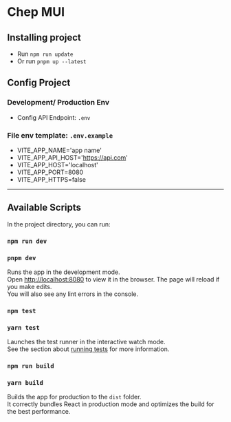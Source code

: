 # Chep MUI

## Installing project

-   Run `npm run update`
-   Or run `pnpm up --latest`

## Config Project

### Development/ Production Env

-   Config API Endpoint: `.env`

### File env template: `.env.example`

-   VITE_APP_NAME='app name'
-   VITE_APP_API_HOST='https://api.com'
-   VITE_APP_HOST='localhost'
-   VITE_APP_PORT=8080
-   VITE_APP_HTTPS=false

---

## Available Scripts

In the project directory, you can run:

### `npm run dev`

### `pnpm dev`

Runs the app in the development mode.\
Open [http://localhost:8080](http://localhost:8080) to view it in the browser.
The page will reload if you make edits.\
You will also see any lint errors in the console.

### `npm test`

### `yarn test`

Launches the test runner in the interactive watch mode.\
See the section about [running tests](https://facebook.github.io/create-react-app/docs/running-tests) for more information.

### `npm run build`

### `yarn build`

Builds the app for production to the `dist` folder.\
It correctly bundles React in production mode and optimizes the build for the best performance.
